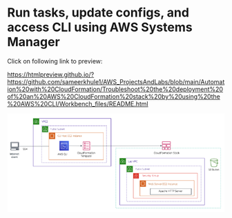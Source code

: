 # Run tasks, update configs, and access CLI using AWS Systems Manager

Click on following link to preview:

https://htmlpreview.github.io/?https://github.com/sameerkhule1/AWS_ProjectsAndLabs/blob/main/Automation%20with%20CloudFormation/Troubleshoot%20the%20deployment%20of%20an%20AWS%20CloudFormation%20stack%20by%20using%20the%20AWS%20CLI/Workbench_files/README.html

![Screenshot](image.png)
